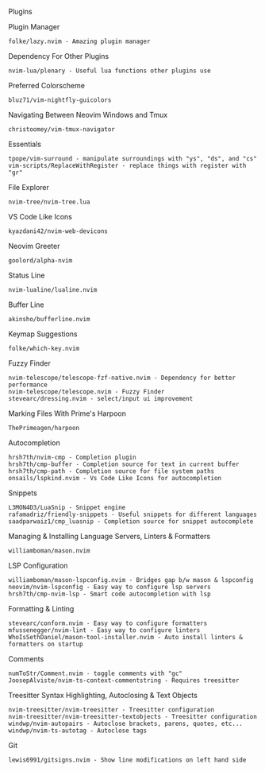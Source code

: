 Plugins

Plugin Manager

    folke/lazy.nvim - Amazing plugin manager

Dependency For Other Plugins

    nvim-lua/plenary - Useful lua functions other plugins use

Preferred Colorscheme

    bluz71/vim-nightfly-guicolors

Navigating Between Neovim Windows and Tmux

    christoomey/vim-tmux-navigator

Essentials

    tpope/vim-surround - manipulate surroundings with "ys", "ds", and "cs"
    vim-scripts/ReplaceWithRegister - replace things with register with "gr"

File Explorer

    nvim-tree/nvim-tree.lua

VS Code Like Icons

    kyazdani42/nvim-web-devicons

Neovim Greeter

    goolord/alpha-nvim

Status Line

    nvim-lualine/lualine.nvim

Buffer Line

    akinsho/bufferline.nvim

Keymap Suggestions

    folke/which-key.nvim

Fuzzy Finder

    nvim-telescope/telescope-fzf-native.nvim - Dependency for better performance
    nvim-telescope/telescope.nvim - Fuzzy Finder
    stevearc/dressing.nvim - select/input ui improvement

Marking Files With Prime's Harpoon

    ThePrimeagen/harpoon

Autocompletion

    hrsh7th/nvim-cmp - Completion plugin
    hrsh7th/cmp-buffer - Completion source for text in current buffer
    hrsh7th/cmp-path - Completion source for file system paths
    onsails/lspkind.nvim - Vs Code Like Icons for autocompletion

Snippets

    L3MON4D3/LuaSnip - Snippet engine
    rafamadriz/friendly-snippets - Useful snippets for different languages
    saadparwaiz1/cmp_luasnip - Completion source for snippet autocomplete

Managing & Installing Language Servers, Linters & Formatters

    williamboman/mason.nvim

LSP Configuration

    williamboman/mason-lspconfig.nvim - Bridges gap b/w mason & lspconfig
    neovim/nvim-lspconfig - Easy way to configure lsp servers
    hrsh7th/cmp-nvim-lsp - Smart code autocompletion with lsp

Formatting & Linting

    stevearc/conform.nvim - Easy way to configure formatters
    mfussenegger/nvim-lint - Easy way to configure linters
    WhoIsSethDaniel/mason-tool-installer.nvim - Auto install linters & formatters on startup

Comments

    numToStr/Comment.nvim - toggle comments with "gc"
    JoosepAlviste/nvim-ts-context-commentstring - Requires treesitter

Treesitter Syntax Highlighting, Autoclosing & Text Objects

    nvim-treesitter/nvim-treesitter - Treesitter configuration
    nvim-treesitter/nvim-treesitter-textobjects - Treesitter configuration
    windwp/nvim-autopairs - Autoclose brackets, parens, quotes, etc...
    windwp/nvim-ts-autotag - Autoclose tags

Git

    lewis6991/gitsigns.nvim - Show line modifications on left hand side
